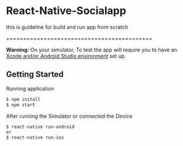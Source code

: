 # React-Native-Socialapp

this is guideline for build and run app from scratch

===========================================

**Warning:** On your simulator, To test the app will require you to have an [Xcode and/or Android Studio environment](https://facebook.github.io/react-native/docs/getting-started.html) set up.

## Getting Started

Running application

```sh
$ npm install
$ npm start
```

After running the Simulator or connected the Device
```sh
$ react-native run-android
or
$ react-native run-ios
```
